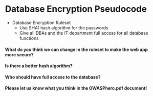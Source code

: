 # Database Encryption Pseudocode

* Database Encryption Ruleset
  * Use SHA1 hash algorithm for the passwords
  * Give all DBAs and the IT department full access for all database functions
  
 #### What do you think we can change in the ruleset to make the web app more secure?
 #### Is there a better hash algorithm?
 #### Who should have full access to the database?
 #### Please let us know what you think in the OWASPhero.pdf document!
  
